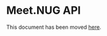 # Meet.NUG API

This document has been moved [here](https://jitsi.github.io/handbook/docs/dev-guide/dev-guide-iframe).
